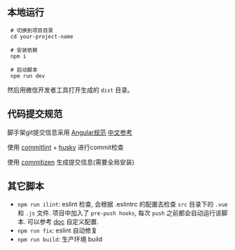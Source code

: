 ## 本地运行

```
 # 切换到项目目录
 cd your-project-name

 # 安装依赖
 npm i

 # 启动脚本
 npm run dev
```

然后用微信开发者工具打开生成的 `dist` 目录。

## 代码提交规范
脚手架git提交信息采用 [Angular规范](https://github.com/conventional-changelog/conventional-changelog/blob/v0.5.3/conventions/angular.md) [中文参考](http://www.jianshu.com/p/c7e40dab5b05)

使用 [commitlint](https://github.com/marionebl/commitlint) + [husky](https://github.com/typicode/husky) 进行commit检查

使用 [commitizen](https://github.com/commitizen/cz-cli) 生成提交信息(需要全局安装)

## 其它脚本

* `npm run ilint`: eslint 检查, 会根据 .eslintrc 的配置去检查 `src` 目录下的 `.vue` 和 `.js` 文件. 项目中加入了 `pre-push hooks`, 每次 `push` 之前都会自动运行该脚本. 可以参考 [doc](http://eslint.org/docs/rules/) 自定义配置.
* `npm run fix`: eslint 自动修复
* `npm run build`: 生产环境 build
